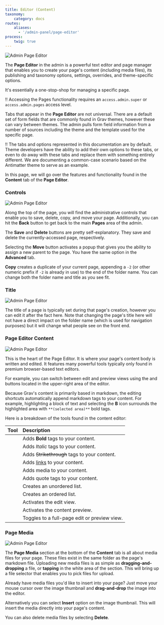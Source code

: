 ```yaml
---
title: Editor (Content)
taxonomy:
    category: docs
routes:
    aliases:
      - '/admin-panel/page-editor'
process:
    twig: true
---
```


![Admin Page Editor](page-editor.png?width=2532&classes=shadow)

The **Page Editor** in the admin is a powerful text editor and page manager that enables you to create your page's content (including media files), its publishing and taxonomy options, settings, overrides, and theme-specific options.

It's essentially a one-stop-shop for managing a specific page.

!! Accessing the Pages functionality requires an `access.admin.super` or `access.admin.pages` access level.

Tabs that appear in the **Page Editor** are not universal. There are a default set of form fields that are commonly found in Grav themes, however these can vary between themes. The admin pulls form field information from a number of sources including the theme and the template used for the specific page.

!! The tabs and options represented in this documentation are by default. Theme developers have the ability to add their own options to these tabs, or even to do away with these tabs and replace them with something entirely different. We are documenting a common-case scenario based on the Antimatter theme to serve as an example.

In this page, we will go over the features and functionality found in the **Content** tab of the **Page Editor**.

### Controls

![Admin Page Editor](page-editor-1.png?width=2024&classes=shadow)

Along the top of the page, you will find the administrative controls that enable you to save, delete, copy, and move your page. Additionally, you can hit the **Back** button to get back to the main **Pages** area of the admin.

The **Save** and **Delete** buttons are pretty self-explanatory. They save and delete the currently-accessed page, respectively.

Selecting the **Move** button activates a popup that gives you the ability to assign a new parent to the page. You have the same option in the **Advanced** tab.

**Copy** creates a duplicate of your current page, appending a `-2` (or other numeric prefix if `-2` is already in use) to the end of the folder name. You can change both the folder name and title as you see fit.

### Title

![Admin Page Editor](page-editor-2.png?width=1920&classes=shadow)

The title of a page is typically set during that page's creation, however you can edit it after the fact here. Note that changing the page's title here will not have a direct impact on the folder name (which is used for navigation purposes) but it will change what people see on the front end.

### Page Editor Content

![Admin Page Editor](page-editor-3.png?width=1924&classes=shadow)

This is the heart of the Page Editor. It is where your page's content body is written and edited. It features many powerful tools typically only found in premium browser-based text editors.

For example, you can switch between edit and preview views using the <i class="fa fa-code"></i> and <i class="fa fa-eye"></i> buttons located in the upper-right area of the editor.

Because Grav's content is primarily based in markdown, the editing shortcuts automatically append markdown tags to your content. For example, highlighting a block of text and selecting the **B** icon surrounds the highlighted area with `**(selected area)**` bold tags.

Here is a breakdown of the tools found in the content editor:

| Tool                                      | Description                                       |
| :-----                                    | :-----                                            |
| <i class="fa fa-fw fa-bold"></i>          | Adds **Bold** tags to your content.               |
| <i class="fa fa-fw fa-italic"></i>        | Adds *Italic* tags to your content.               |
| <i class="fa fa-fw fa-strikethrough"></i> | Adds ~~Strikethrough~~ tags to your content.      |
| <i class="fa fa-fw fa-link"></i>          | Adds [links](https://getgrav.org) to your content. |
| <i class="fa fa-fw fa-picture-o"></i>     | Adds media to your content.                       |
| <i class="fa fa-fw fa-quote-right"></i>   | Adds quote tags to your content.                  |
| <i class="fa fa-fw fa-list-ul"></i>       | Creates an unordered list.                        |
| <i class="fa fa-fw fa-list-ol"></i>       | Creates an ordered list.                           |
| <i class="fa fa-fw fa-code"></i>          | Activates the edit view.                          |
| <i class="fa fa-fw fa-eye"></i>           | Activates the content preview.                    |
| <i class="fa fa-fw fa-expand"></i>        | Toggles to a full-page edit or preview view.      |

### Page Media

![Admin Page Editor](page-editor-4.png?width=1924&classes=shadow)

The **Page Media** section at the bottom of the **Content** tab is all about media files for your page. These files exist in the same folder as the page's markdown file. Uploading new media files is as simple as **dragging-and-dropping** a file, or **tapping** in the white area of the section. This will bring up a file selector that enables you to pick files for upload.

Already have media files you'd like to insert into your page? Just move your mouse cursor over the image thumbnail and **drag-and-drop** the image into the editor.

Alternatively you can select **Insert** option on the image thumbnail. This will insert the media directly into your page's content.

You can also delete media files by selecting **Delete**.
